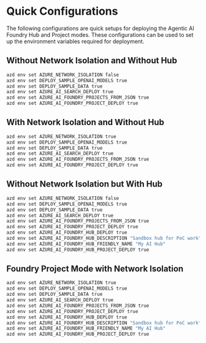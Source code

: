 # Quick Configurations

The following configurations are quick setups for deploying the Agentic AI Foundry Hub and Project modes. These configurations can be used to set up the environment variables required for deployment.

## Without Network Isolation and Without Hub

```bash
azd env set AZURE_NETWORK_ISOLATION false
azd env set DEPLOY_SAMPLE_OPENAI_MODELS true
azd env set DEPLOY_SAMPLE_DATA true
azd env set AZURE_AI_SEARCH_DEPLOY true
azd env set AZURE_AI_FOUNDRY_PROJECTS_FROM_JSON true
azd env set AZURE_AI_FOUNDRY_PROJECT_DEPLOY true
```

## With Network Isolation and Without Hub

```bash
azd env set AZURE_NETWORK_ISOLATION true
azd env set DEPLOY_SAMPLE_OPENAI_MODELS true
azd env set DEPLOY_SAMPLE_DATA true
azd env set AZURE_AI_SEARCH_DEPLOY true
azd env set AZURE_AI_FOUNDRY_PROJECTS_FROM_JSON true
azd env set AZURE_AI_FOUNDRY_PROJECT_DEPLOY true
```

## Without Network Isolation but With Hub

```bash
azd env set AZURE_NETWORK_ISOLATION false
azd env set DEPLOY_SAMPLE_OPENAI_MODELS true
azd env set DEPLOY_SAMPLE_DATA true
azd env set AZURE_AI_SEARCH_DEPLOY true
azd env set AZURE_AI_FOUNDRY_PROJECTS_FROM_JSON true
azd env set AZURE_AI_FOUNDRY_PROJECT_DEPLOY true
azd env set AZURE_AI_FOUNDRY_HUB_DEPLOY true
azd env set AZURE_AI_FOUNDRY_HUB_DESCRIPTION "Sandbox hub for PoC work"
azd env set AZURE_AI_FOUNDRY_HUB_FRIENDLY_NAME "My AI Hub"
azd env set AZURE_AI_FOUNDRY_HUB_PROJECT_DEPLOY true
```

## Foundry Project Mode with Network Isolation

```bash
azd env set AZURE_NETWORK_ISOLATION true
azd env set DEPLOY_SAMPLE_OPENAI_MODELS true
azd env set DEPLOY_SAMPLE_DATA true
azd env set AZURE_AI_SEARCH_DEPLOY true
azd env set AZURE_AI_FOUNDRY_PROJECTS_FROM_JSON true
azd env set AZURE_AI_FOUNDRY_PROJECT_DEPLOY true
azd env set AZURE_AI_FOUNDRY_HUB_DEPLOY true
azd env set AZURE_AI_FOUNDRY_HUB_DESCRIPTION "Sandbox hub for PoC work"
azd env set AZURE_AI_FOUNDRY_HUB_FRIENDLY_NAME "My AI Hub"
azd env set AZURE_AI_FOUNDRY_HUB_PROJECT_DEPLOY true
```
